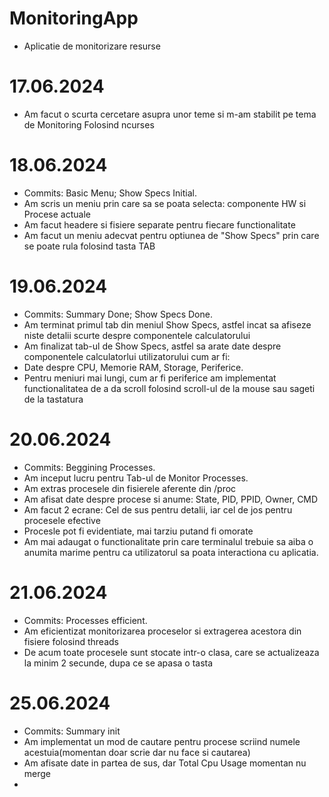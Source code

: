 # MonitoringApp
* Aplicatie de monitorizare resurse
# 17.06.2024
* Am facut o scurta cercetare asupra unor teme si m-am stabilit pe tema de Monitoring Folosind ncurses
# 18.06.2024
* Commits: Basic Menu; Show Specs Initial. 
* Am scris un meniu prin care sa se poata selecta: componente HW si Procese actuale
* Am facut headere si fisiere separate pentru fiecare functionalitate
* Am facut un meniu adecvat pentru optiunea de "Show Specs" prin care se poate rula folosind tasta TAB
# 19.06.2024
* Commits: Summary Done; Show Specs Done. 
* Am terminat primul tab din meniul Show Specs, astfel incat sa afiseze niste detalii scurte despre componentele calculatorului
* Am finalizat tab-ul de Show Specs, astfel sa arate date despre componentele calculatorlui utilizatorului cum ar fi: 
* Date despre CPU, Memorie RAM, Storage, Periferice.
* Pentru meniuri mai lungi, cum ar fi periferice am implementat functionalitatea de a da scroll folosind scroll-ul de la mouse sau sageti de la tastatura

# 20.06.2024
* Commits: Beggining Processes. 
* Am inceput lucru pentru Tab-ul de Monitor Processes.
* Am extras procesele din fisierele aferente din /proc
* Am afisat date despre procese si anume: State, PID, PPID, Owner, CMD
* Am facut 2 ecrane: Cel de sus pentru detalii, iar cel de jos pentru procesele efective
* Procesle pot fi evidentiate, mai tarziu putand fi omorate
* Am mai adaugat o functionalitate prin care terminalul trebuie sa aiba o anumita marime pentru ca utilizatorul sa poata interactiona cu aplicatia.

# 21.06.2024
* Commits: Processes efficient. 
* Am eficientizat monitorizarea proceselor si extragerea acestora din fisiere folosind threads
* De acum toate procesele sunt stocate intr-o clasa, care se actualizeaza la minim 2 secunde, dupa ce se apasa o tasta

# 25.06.2024
* Commits: Summary init
* Am implementat un mod de cautare pentru procese scriind numele acestuia(momentan doar scrie dar nu face si cautarea)
* Am afisate date in partea de sus, dar Total Cpu Usage momentan nu merge
* 
